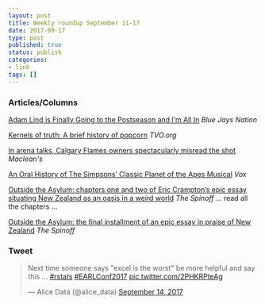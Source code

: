 ```yaml
---
layout: post
title: Weekly roundup September 11-17
date: 2017-09-17
type: post
published: true
status: publish
categories:
- link
tags: []
---
```


### Articles/Columns

[Adam Lind is Finally Going to the Postseason and I’m All In](https://bluejaysnation.com/2017/09/14/fowles-adam-lind-is-finally-going-to-the-postseason-and-im-all-in/? "Stacey May Fowles: Adam Lind is Finally Going to the Postseason and I’m All In") *Blue Jays Nation*

[Kernels of truth: A brief history of popcorn](https://tvo.org/article/current-affairs/the-food-chain/kernels-of-truth-a-brief-history-of-popcorn "Kernels of truth: A brief history of popcorn. By Corey Mintz") *TVO.org*

[In arena talks, Calgary Flames owners spectacularly misread the shot](https://www.macleans.ca/news/canada/in-arena-talks-calgary-flames-owners-spectacularly-misread-the-shot/ "In arena talks, Calgary Flames owners spectacularly misread the shot. By Jason Markusoff") *Maclean's*

[An Oral History of The Simpsons’ Classic Planet of the Apes Musical](https://www.vulture.com/2017/07/the-simpsons-planet-of-the-apes-musical-oral-history-zauis.html "An Oral History of The Simpsons’ Classic Planet of the Apes Musical. By Jesse David Fox") *Vox*

[Outside the Asylum: chapters one and two of Eric Crampton’s epic essay situating New Zealand as an oasis in a weird world](https://thespinoff.co.nz/society/19-08-2017/outside-the-asylum-chapters-one-and-two-of-eric-cramptons-epic-essay-in-praise-of-new-zealand/ "Outside the Asylum: chapters one and two of Eric Crampton’s epic essay situating New Zealand as an oasis in a weird world. By Eric Crampton") *The Spinoff*
 ... read all the chapters ... 

[Outside the Asylum: the final installment of an epic essay in praise of New Zealand](https://thespinoff.co.nz/society/02-09-2017/outside-the-asylum-the-final-installment-of-an-epic-essay-in-praise-of-new-zealand/ "Outside the Asylum: the final installment of an epic essay in praise of New Zealand. By Eric Crampton") *The Spinoff*

### Tweet

<blockquote class="twitter-tweet" data-lang="en"><p lang="en" dir="ltr">Next time someone says &quot;excel is the worst&quot; be more helpful and say this ... <a href="https://twitter.com/hashtag/rstats?src=hash">#rstats</a> <a href="https://twitter.com/hashtag/EARLConf2017?src=hash">#EARLConf2017</a> <a href="https://t.co/2PHKRPteAg">pic.twitter.com/2PHKRPteAg</a></p>&mdash; Alice Data (@alice_data) <a href="https://twitter.com/alice_data/status/908249895559159809">September 14, 2017</a></blockquote> <script async src="//platform.twitter.com/widgets.js" charset="utf-8"></script>